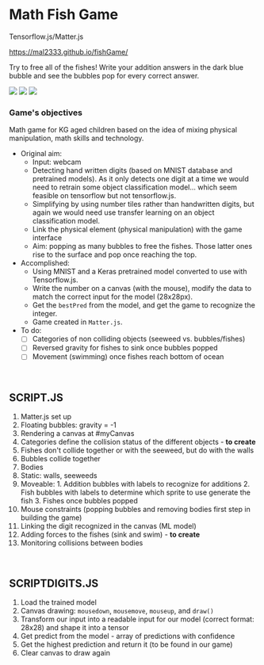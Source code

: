 # Math Fish Game
Tensorflow.js/Matter.js

https://mal2333.github.io/fishGame/

Try to free all of the fishes! Write your addition answers in the dark blue bubble and see the bubbles pop for every correct answer.

 ![](https://github.com/mal2333/fishGame/blob/master/Assets/seaweed2.png) ![](https://github.com/mal2333/fishGame/blob/master/Assets/seaweed3.png) ![](https://github.com/mal2333/fishGame/blob/master/Assets/seaweed5.png)



### Game's objectives
Math game for KG aged children based on the idea of mixing physical manipulation, math skills and technology.
- Original aim:
    -  Input: webcam
    -  Detecting hand written digits (based on MNIST database and pretrained models). As it only detects one digit at a time we would need to retrain some object classification model... which seem feasible on tensorflow but not tensorflow.js.
    -  Simplifying by using number tiles rather than handwritten digits, but again we would need use transfer learning on an object classification model.
    - Link the physical element (physical manipulation) with the game interface
    - Aim: popping as many bubbles to free the fishes. Those latter ones rise to the surface and pop once reaching the top.
- Accomplished:
    - Using MNIST and a Keras pretrained model converted to use with Tensorflow.js.
    - Write the number on a canvas (with the mouse), modify the data to match the correct input for the model (28x28px).
    - Get the `bestPred` from the model, and get the game to recognize the integer.
    - Game created in `Matter.js`.
- To do:
    - [ ] Categories of non colliding objects (seeweed vs. bubbles/fishes)
    - [ ] Reversed gravity for fishes to sink once bubbles popped
    - [ ] Movement (swimming) once fishes reach bottom of ocean
<br>

## SCRIPT.JS

1. Matter.js set up
2. Floating bubbles: gravity = -1
3. Rendering a canvas at #myCanvas
4. Categories define the collision status of the different objects - **to create**
  1. Fishes don't collide together or with the seeweed, but do with the walls
  2. Bubbles collide together
5. Bodies
  1. Static: walls, seeweeds
  2. Moveable:
    1. Addition bubbles with labels to recognize for additions
    2. Fish bubbles with labels to determine which sprite to use generate the fish
    3. Fishes once bubbles popped
6. Mouse constraints (popping bubbles and removing bodies first step in building the game)
7. Linking the digit recognized in the canvas (ML model)
8. Adding forces to the fishes (sink and swim) - **to create**
9. Monitoring collisions between bodies
<br>

## SCRIPTDIGITS.JS

1. Load the trained model
2. Canvas drawing: `mousedown`, `mousemove`, `mouseup`, and `draw()`
3. Transform our input into a readable input for our model (correct format: 28x28) and shape it into a tensor
4. Get predict from the model - array of predictions with confidence
5. Get the highest prediction and return it (to be found in our game)
6. Clear canvas to draw again
